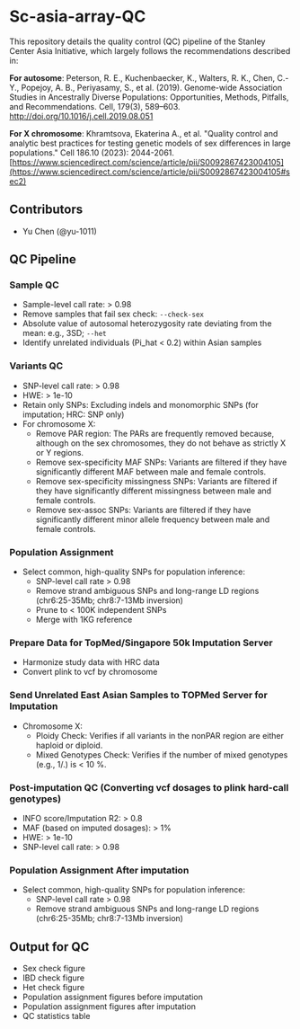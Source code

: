 # Sc-asia-array-QC
This repository details the quality control (QC) pipeline of the Stanley Center Asia Initiative, which largely follows the recommendations described in:

**For autosome**: Peterson, R. E., Kuchenbaecker, K., Walters, R. K., Chen, C.-Y., Popejoy, A. B., Periyasamy, S., et al. (2019). Genome-wide Association Studies in Ancestrally Diverse Populations: Opportunities, Methods, Pitfalls, and Recommendations. Cell, 179(3), 589–603. http://doi.org/10.1016/j.cell.2019.08.051

**For X chromosome**: Khramtsova, Ekaterina A., et al. "Quality control and analytic best practices for testing genetic models of sex differences in large populations." Cell 186.10 (2023): 2044-2061. [https://www.sciencedirect.com/science/article/pii/S0092867423004105](https://www.sciencedirect.com/science/article/pii/S0092867423004105#sec2)

## Contributors

- Yu Chen (@yu-1011)

## QC Pipeline

### Sample QC
- Sample-level call rate: > 0.98
- Remove samples that fail sex check: `--check-sex`
- Absolute value of autosomal heterozygosity rate deviating from the mean: e.g., 3SD; `--het`
- Identify unrelated individuals (Pi_hat < 0.2) within Asian samples

### Variants QC
- SNP-level call rate: > 0.98
- HWE: > 1e-10
- Retain only SNPs: Excluding indels and monomorphic SNPs (for imputation; HRC: SNP only)
- For chromosome X:
  - Remove PAR region: The PARs are frequently removed because, although on the sex chromosomes, they do not behave as strictly X or Y regions.
  - Remove sex-specificity MAF SNPs: Variants are filtered if they have significantly different MAF between male and female controls.
  - Remove sex-specificity missingness SNPs: Variants are filtered if they have significantly different missingness between male and female controls.
  - Remove sex-assoc SNPs: Variants are filtered if they have significantly different minor allele frequency between male and female controls.

### Population Assignment
- Select common, high-quality SNPs for population inference:
  - SNP-level call rate > 0.98
  - Remove strand ambiguous SNPs and long-range LD regions (chr6:25-35Mb; chr8:7-13Mb inversion)
  - Prune to < 100K independent SNPs
  - Merge with 1KG reference

### Prepare Data for TopMed/Singapore 50k Imputation Server
- Harmonize study data with HRC data
- Convert plink to vcf by chromosome

### Send Unrelated East Asian Samples to TOPMed Server for Imputation
- Chromosome X:
  - Ploidy Check: Verifies if all variants in the nonPAR region are either haploid or diploid.
  - Mixed Genotypes Check: Verifies if the number of mixed genotypes (e.g., 1/.) is < 10 %.

### Post-imputation QC (Converting vcf dosages to plink hard-call genotypes)
- INFO score/Imputation R2: > 0.8
- MAF (based on imputed dosages): > 1%
- HWE: > 1e-10
- SNP-level call rate: > 0.98

### Population Assignment After imputation
- Select common, high-quality SNPs for population inference:
  - SNP-level call rate > 0.98
  - Remove strand ambiguous SNPs and long-range LD regions (chr6:25-35Mb; chr8:7-13Mb inversion)

## Output for QC
- Sex check figure
- IBD check figure
- Het check figure
-	Population assignment figures before imputation 
-	Population assignment figures after imputation 
-	QC statistics table 

